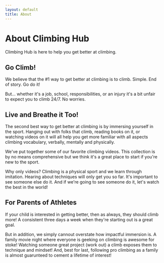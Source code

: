 ```yaml
---
layout: default
title: About
---
```


# About Climbing Hub

Climbing Hub is here to help you get better at climbing.

## Go Climb!

We believe that the #1 way to get better at climbing is to climb. Simple. End
of story. Go do it!

But... whether it's a job, school, responsibilities, or an injury it's a bit
unfair to expect you to climb 24/7. No worries.

## Live and Breathe it Too!

The second best way to get better at climbing is by immersing yourself in the
sport. Hanging out with folks that climb, reading books on it, or watching
videos on it will all help you get more familiar with all aspects climbing
vocabulary, verbally, mentally and physically.

We've put together some of our favorite climbing videos. This collection is by
no means comprehensive but we think it's a great place to start if you're new
to the sport.

Why only videos? Climbing is a physical sport and we learn through imitation.
Hearing about techniques will only get you so far. It's important to see
someone else do it. And if we're going to see someone do it, let's watch the
best in the world!

## For Parents of Athletes

If your child is interested in getting better, then as always, they should climb
more! A consistent three days a week when they're starting out is a great goal.

But in addition, we simply cannout overstate how impactful immersion is. A
family movie night where everyone is geeking on climbing is awesome for stoke!
Watching someone great project (work out) a climb exposes them to technique and
mindset! And, best for last, following pro climbing as a family is almost
guarunteed to cement a lifetime of interest!

